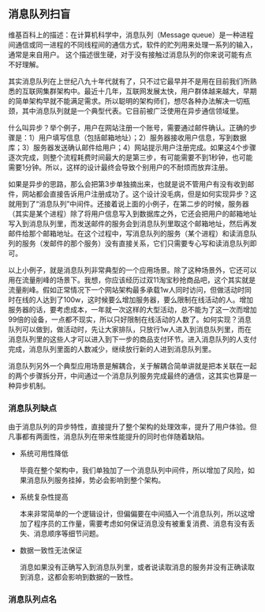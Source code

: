 ## 消息队列扫盲

维基百科上的描述：在计算机科学中，消息队列（Message queue）是一种进程间通信或同一进程的不同线程间的通信方式，软件的贮列用来处理一系列的输入，通常是来自用户。 这个描述很生硬，对于没有接触过消息队列的你来说可能有点不好理解。

其实消息队列在上世纪八九十年代就有了，只不过它最早并不是用在目前我们所熟悉的互联网集群架构中。最近十几年，互联网发展太快，用户群体越来越大，早期的简单架构早就不能满足需求。所以聪明的架构师们，想尽各种办法解决一切瓶颈，其中消息队列就是一个典型代表。它目前被广泛使用在异步通信领域里。

什么叫异步？举个例子，用户在网站注册一个账号，需要通过邮件确认。正确的步骤是：1）用户填写信息（包括邮箱地址）；2）服务器接收用户信息，写到数据库；3）服务器发送确认邮件给用户；4）网站提示用户注册完成。如果这4个步骤逐次完成，则整个流程耗费时间最大的是第三步，有可能需要不到1秒钟，也可能需要1分钟。所以，这样的设计最终会导致个别用户的不耐烦而放弃注册。

如果是异步的思路，那么会把第3步单独摘出来，也就是说不管用户有没有收到邮件，网站都会直接告诉用户注册成功了。这个设计没毛病，但是如何实现异步？这就用到了“消息队列”中间件。还接着说上面的小例子，在第二步的时候，服务器（其实是某个进程）除了将用户信息写入到数据库之外，它还会把用户的邮箱地址写入到消息队列里，而发送邮件的服务会到消息队列里取这个邮箱地址，然后再发邮件给那个邮箱地址。在这个过程中，写消息队列的服务（某个进程）和读消息队列的服务（发邮件的那个服务）没有直接关系，它们只需要专心写和读消息队列即可。

以上小例子，就是消息队列非常典型的一个应用场景。除了这种场景外，它还可以用在流量削峰的场景下。我想，你应该经历过双11淘宝秒抢商品吧，这个其实就是流量削峰。假如正常情况下一个网站架构最多承载1w人同时访问，但做活动时同时在线的人达到了100w，这时候要么增加服务器，要么限制在线活动的人。增加服务器的话，要考虑成本，一年就一次这样的大型活动，总不能为了这一次而增加99倍的设备，一点都不现实，所以只好限制在线活动的人数了。如何实现？消息队列可以做到，做活动时，先让大家排队，只放行1w人进入到消息队列里，而在消息队列里的这些人才可以进入到下一步的商品支付环节。进入消息队列的人支付完成，消息队列里面的人数减少，继续放行新的人进到消息队列里。

消息队列另外一个典型应用场景是解耦合，关于解耦合简单讲就是把本关联在一起的两个步骤拆分开，中间通过一个消息队列服务完成最终的通信，这其实也算是一种异步机制。

### 消息队列缺点

由于消息队列的异步特性，直接提升了整个架构的处理效率，提升了用户体验。但凡事都有两面性，消息队列在带来性能提升的同时也伴随着缺陷。

* 系统可用性降低

	毕竟在整个架构中，我们单独加了一个消息队列中间件，所以增加了风险，如果消息队列服务挂掉，势必会影响到整个架构。


* 系统复杂性提高

	本来非常简单的一个逻辑设计，但偏偏要在中间插入一个消息队列，所以这增加了程序员的工作量，需要考虑如何保证消息没有被重复消费、消息有没有丢失、消息顺序等细节问题。

* 数据一致性无法保证

	消息如果没有正确写入到消息队列里，或者说读取消息的服务并没有正确读取到消息，这都会影响到数据的一致性。

### 消息队列点名

















